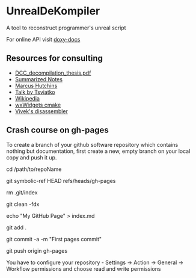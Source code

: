 # UnrealDeKompiler
A tool to reconstruct programmer's unreal script

For online API visit [doxy-docs](https://ravimohan1991.github.io/UnrealDeKompiler/)

## Resources for consulting

-  [DCC_decompilation_thesis.pdf](https://github.com/ravimohan1991/UnrealDeKompiler/files/10913819/DCC_decompilation_thesis.pdf)
-  [Summarized Notes](https://www.cs.cmu.edu/~fp/courses/15411-f13/lectures/20-decompilation.pdf)
-  [Marcus Hutchins](https://www.youtube.com/playlist?list=PLPsJIruML_ZivGWUd6bPkwDe-KFOIYg7p)
-  [Talk by Tsviatko](https://www.youtube.com/watch?v=uYZZbteb8Gc)
-  [Wikipedia](https://en.wikipedia.org/wiki/Decompiler)
-  [wxWidgets cmake](https://github.com/Ravbug/UnityHubNative/tree/master)
-  [Vivek's disassembler](https://github.com/vmt/udis86)

## Crash course on gh-pages

To create a branch of your github software repository which contains nothing but 
documentation, first create a new, empty branch on your local copy and push it up.

cd /path/to/repoName

git symbolic-ref HEAD refs/heads/gh-pages

rm .git/index

git clean -fdx

echo "My GitHub Page" > index.md

git add .

git commit -a -m "First pages commit"

git push origin gh-pages

You have to configure your repository - Settings -> Action -> General -> Workflow permissions and choose read and write permissions
